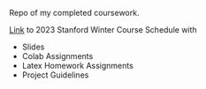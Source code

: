 Repo of my completed coursework.

[Link](https://web.stanford.edu/class/cs224w/) to 2023 Stanford Winter Course Schedule with 
- Slides
- Colab Assignments
- Latex Homework Assignments
- Project Guidelines

